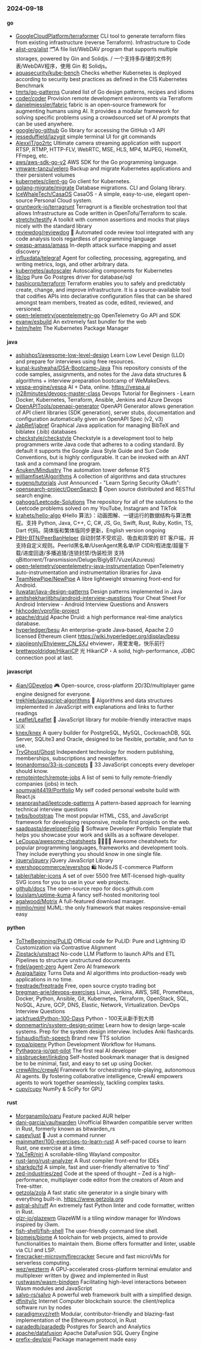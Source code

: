 ### 2024-09-18

#### go
* [GoogleCloudPlatform/terraformer](https://github.com/GoogleCloudPlatform/terraformer) CLI tool to generate terraform files from existing infrastructure (reverse Terraform). Infrastructure to Code
* [alist-org/alist](https://github.com/alist-org/alist) 🗂️A file list/WebDAV program that supports multiple storages, powered by Gin and Solidjs. / 一个支持多存储的文件列表/WebDAV程序，使用 Gin 和 Solidjs。
* [aquasecurity/kube-bench](https://github.com/aquasecurity/kube-bench) Checks whether Kubernetes is deployed according to security best practices as defined in the CIS Kubernetes Benchmark
* [tmrts/go-patterns](https://github.com/tmrts/go-patterns) Curated list of Go design patterns, recipes and idioms
* [coder/coder](https://github.com/coder/coder) Provision remote development environments via Terraform
* [danielmiessler/fabric](https://github.com/danielmiessler/fabric) fabric is an open-source framework for augmenting humans using AI. It provides a modular framework for solving specific problems using a crowdsourced set of AI prompts that can be used anywhere.
* [google/go-github](https://github.com/google/go-github) Go library for accessing the GitHub v3 API
* [jesseduffield/lazygit](https://github.com/jesseduffield/lazygit) simple terminal UI for git commands
* [AlexxIT/go2rtc](https://github.com/AlexxIT/go2rtc) Ultimate camera streaming application with support RTSP, RTMP, HTTP-FLV, WebRTC, MSE, HLS, MP4, MJPEG, HomeKit, FFmpeg, etc.
* [aws/aws-sdk-go-v2](https://github.com/aws/aws-sdk-go-v2) AWS SDK for the Go programming language.
* [vmware-tanzu/velero](https://github.com/vmware-tanzu/velero) Backup and migrate Kubernetes applications and their persistent volumes
* [kubernetes/client-go](https://github.com/kubernetes/client-go) Go client for Kubernetes.
* [golang-migrate/migrate](https://github.com/golang-migrate/migrate) Database migrations. CLI and Golang library.
* [IceWhaleTech/CasaOS](https://github.com/IceWhaleTech/CasaOS) CasaOS - A simple, easy-to-use, elegant open-source Personal Cloud system.
* [gruntwork-io/terragrunt](https://github.com/gruntwork-io/terragrunt) Terragrunt is a flexible orchestration tool that allows Infrastructure as Code written in OpenTofu/Terraform to scale.
* [stretchr/testify](https://github.com/stretchr/testify) A toolkit with common assertions and mocks that plays nicely with the standard library
* [reviewdog/reviewdog](https://github.com/reviewdog/reviewdog) 🐶 Automated code review tool integrated with any code analysis tools regardless of programming language
* [owasp-amass/amass](https://github.com/owasp-amass/amass) In-depth attack surface mapping and asset discovery
* [influxdata/telegraf](https://github.com/influxdata/telegraf) Agent for collecting, processing, aggregating, and writing metrics, logs, and other arbitrary data.
* [kubernetes/autoscaler](https://github.com/kubernetes/autoscaler) Autoscaling components for Kubernetes
* [lib/pq](https://github.com/lib/pq) Pure Go Postgres driver for database/sql
* [hashicorp/terraform](https://github.com/hashicorp/terraform) Terraform enables you to safely and predictably create, change, and improve infrastructure. It is a source-available tool that codifies APIs into declarative configuration files that can be shared amongst team members, treated as code, edited, reviewed, and versioned.
* [open-telemetry/opentelemetry-go](https://github.com/open-telemetry/opentelemetry-go) OpenTelemetry Go API and SDK
* [evanw/esbuild](https://github.com/evanw/esbuild) An extremely fast bundler for the web
* [helm/helm](https://github.com/helm/helm) The Kubernetes Package Manager

#### java
* [ashishps1/awesome-low-level-design](https://github.com/ashishps1/awesome-low-level-design) Learn Low Level Design (LLD) and prepare for interviews using free resources.
* [kunal-kushwaha/DSA-Bootcamp-Java](https://github.com/kunal-kushwaha/DSA-Bootcamp-Java) This repository consists of the code samples, assignments, and notes for the Java data structures & algorithms + interview preparation bootcamp of WeMakeDevs.
* [vespa-engine/vespa](https://github.com/vespa-engine/vespa) AI + Data, online. https://vespa.ai
* [in28minutes/devops-master-class](https://github.com/in28minutes/devops-master-class) Devops Tutorial for Beginners - Learn Docker, Kubernetes, Terraform, Ansible, Jenkins and Azure Devops
* [OpenAPITools/openapi-generator](https://github.com/OpenAPITools/openapi-generator) OpenAPI Generator allows generation of API client libraries (SDK generation), server stubs, documentation and configuration automatically given an OpenAPI Spec (v2, v3)
* [JabRef/jabref](https://github.com/JabRef/jabref) Graphical Java application for managing BibTeX and biblatex (.bib) databases
* [checkstyle/checkstyle](https://github.com/checkstyle/checkstyle) Checkstyle is a development tool to help programmers write Java code that adheres to a coding standard. By default it supports the Google Java Style Guide and Sun Code Conventions, but is highly configurable. It can be invoked with an ANT task and a command line program.
* [Anuken/Mindustry](https://github.com/Anuken/Mindustry) The automation tower defense RTS
* [williamfiset/Algorithms](https://github.com/williamfiset/Algorithms) A collection of algorithms and data structures
* [eugenp/tutorials](https://github.com/eugenp/tutorials) Just Announced - "Learn Spring Security OAuth":
* [opensearch-project/OpenSearch](https://github.com/opensearch-project/OpenSearch) 🔎 Open source distributed and RESTful search engine.
* [gahogg/Leetcode-Solutions](https://github.com/gahogg/Leetcode-Solutions) The repository for all of the solutions to the Leetcode problems solved on my YouTube, Instagram and TikTok
* [krahets/hello-algo](https://github.com/krahets/hello-algo) 《Hello 算法》：动画图解、一键运行的数据结构与算法教程。支持 Python, Java, C++, C, C#, JS, Go, Swift, Rust, Ruby, Kotlin, TS, Dart 代码。简体版和繁体版同步更新，English version ongoing
* [PBH-BTN/PeerBanHelper](https://github.com/PBH-BTN/PeerBanHelper) 自动封禁不受欢迎、吸血和异常的 BT 客户端，并支持自定义规则。PeerId黑名单/UserAgent黑名单/IP CIDR/假进度/超量下载/进度回退/多播追猎/连锁封禁/伪装检测 支持 qBittorrent/Transmission/Deluge/BiglyBT/Vuze(Azureus)
* [open-telemetry/opentelemetry-java-instrumentation](https://github.com/open-telemetry/opentelemetry-java-instrumentation) OpenTelemetry auto-instrumentation and instrumentation libraries for Java
* [TeamNewPipe/NewPipe](https://github.com/TeamNewPipe/NewPipe) A libre lightweight streaming front-end for Android.
* [iluwatar/java-design-patterns](https://github.com/iluwatar/java-design-patterns) Design patterns implemented in Java
* [amitshekhariitbhu/android-interview-questions](https://github.com/amitshekhariitbhu/android-interview-questions) Your Cheat Sheet For Android Interview - Android Interview Questions and Answers
* [hkhcoder/vprofile-project](https://github.com/hkhcoder/vprofile-project)
* [apache/druid](https://github.com/apache/druid) Apache Druid: a high performance real-time analytics database.
* [hyperledger/besu](https://github.com/hyperledger/besu) An enterprise-grade Java-based, Apache 2.0 licensed Ethereum client https://wiki.hyperledger.org/display/besu
* [xiaojieonly/Ehviewer_CN_SXJ](https://github.com/xiaojieonly/Ehviewer_CN_SXJ) ehviewer，用爱发电，快乐前行
* [brettwooldridge/HikariCP](https://github.com/brettwooldridge/HikariCP) 光 HikariCP・A solid, high-performance, JDBC connection pool at last.

#### javascript
* [4ian/GDevelop](https://github.com/4ian/GDevelop) 🎮 Open-source, cross-platform 2D/3D/multiplayer game engine designed for everyone.
* [trekhleb/javascript-algorithms](https://github.com/trekhleb/javascript-algorithms) 📝 Algorithms and data structures implemented in JavaScript with explanations and links to further readings
* [Leaflet/Leaflet](https://github.com/Leaflet/Leaflet) 🍃 JavaScript library for mobile-friendly interactive maps 🇺🇦
* [knex/knex](https://github.com/knex/knex) A query builder for PostgreSQL, MySQL, CockroachDB, SQL Server, SQLite3 and Oracle, designed to be flexible, portable, and fun to use.
* [TryGhost/Ghost](https://github.com/TryGhost/Ghost) Independent technology for modern publishing, memberships, subscriptions and newsletters.
* [leonardomso/33-js-concepts](https://github.com/leonardomso/33-js-concepts) 📜 33 JavaScript concepts every developer should know.
* [remoteintech/remote-jobs](https://github.com/remoteintech/remote-jobs) A list of semi to fully remote-friendly companies (jobs) in tech.
* [soumyajit4419/Portfolio](https://github.com/soumyajit4419/Portfolio) My self coded personal website build with React.js
* [seanprashad/leetcode-patterns](https://github.com/seanprashad/leetcode-patterns) A pattern-based approach for learning technical interview questions
* [twbs/bootstrap](https://github.com/twbs/bootstrap) The most popular HTML, CSS, and JavaScript framework for developing responsive, mobile first projects on the web.
* [saadpasta/developerFolio](https://github.com/saadpasta/developerFolio) 🚀 Software Developer Portfolio Template that helps you showcase your work and skills as a software developer.
* [LeCoupa/awesome-cheatsheets](https://github.com/LeCoupa/awesome-cheatsheets) 👩‍💻👨‍💻 Awesome cheatsheets for popular programming languages, frameworks and development tools. They include everything you should know in one single file.
* [jquery/jquery](https://github.com/jquery/jquery) jQuery JavaScript Library
* [evershopcommerce/evershop](https://github.com/evershopcommerce/evershop) 🛍️ NodeJS E-commerce Platform
* [tabler/tabler-icons](https://github.com/tabler/tabler-icons) A set of over 5500 free MIT-licensed high-quality SVG icons for you to use in your web projects.
* [github/docs](https://github.com/github/docs) The open-source repo for docs.github.com
* [louislam/uptime-kuma](https://github.com/louislam/uptime-kuma) A fancy self-hosted monitoring tool
* [agalwood/Motrix](https://github.com/agalwood/Motrix) A full-featured download manager.
* [mjmlio/mjml](https://github.com/mjmlio/mjml) MJML: the only framework that makes responsive-email easy

#### python
* [ToTheBeginning/PuLID](https://github.com/ToTheBeginning/PuLID) Official code for PuLID: Pure and Lightning ID Customization via Contrastive Alignment
* [Zipstack/unstract](https://github.com/Zipstack/unstract) No-code LLM Platform to launch APIs and ETL Pipelines to structure unstructured documents
* [frdel/agent-zero](https://github.com/frdel/agent-zero) Agent Zero AI framework
* [Avaiga/taipy](https://github.com/Avaiga/taipy) Turns Data and AI algorithms into production-ready web applications in no time.
* [freqtrade/freqtrade](https://github.com/freqtrade/freqtrade) Free, open source crypto trading bot
* [bregman-arie/devops-exercises](https://github.com/bregman-arie/devops-exercises) Linux, Jenkins, AWS, SRE, Prometheus, Docker, Python, Ansible, Git, Kubernetes, Terraform, OpenStack, SQL, NoSQL, Azure, GCP, DNS, Elastic, Network, Virtualization. DevOps Interview Questions
* [jackfrued/Python-100-Days](https://github.com/jackfrued/Python-100-Days) Python - 100天从新手到大师
* [donnemartin/system-design-primer](https://github.com/donnemartin/system-design-primer) Learn how to design large-scale systems. Prep for the system design interview. Includes Anki flashcards.
* [fishaudio/fish-speech](https://github.com/fishaudio/fish-speech) Brand new TTS solution
* [pypa/pipenv](https://github.com/pypa/pipenv) Python Development Workflow for Humans.
* [Pythagora-io/gpt-pilot](https://github.com/Pythagora-io/gpt-pilot) The first real AI developer
* [sissbruecker/linkding](https://github.com/sissbruecker/linkding) Self-hosted bookmark manager that is designed be to be minimal, fast, and easy to set up using Docker.
* [crewAIInc/crewAI](https://github.com/crewAIInc/crewAI) Framework for orchestrating role-playing, autonomous AI agents. By fostering collaborative intelligence, CrewAI empowers agents to work together seamlessly, tackling complex tasks.
* [cupy/cupy](https://github.com/cupy/cupy) NumPy & SciPy for GPU

#### rust
* [Morganamilo/paru](https://github.com/Morganamilo/paru) Feature packed AUR helper
* [dani-garcia/vaultwarden](https://github.com/dani-garcia/vaultwarden) Unofficial Bitwarden compatible server written in Rust, formerly known as bitwarden_rs
* [casey/just](https://github.com/casey/just) 🤖 Just a command runner
* [mainmatter/100-exercises-to-learn-rust](https://github.com/mainmatter/100-exercises-to-learn-rust) A self-paced course to learn Rust, one exercise at a time.
* [YaLTeR/niri](https://github.com/YaLTeR/niri) A scrollable-tiling Wayland compositor.
* [rust-lang/rust-analyzer](https://github.com/rust-lang/rust-analyzer) A Rust compiler front-end for IDEs
* [sharkdp/fd](https://github.com/sharkdp/fd) A simple, fast and user-friendly alternative to 'find'
* [zed-industries/zed](https://github.com/zed-industries/zed) Code at the speed of thought – Zed is a high-performance, multiplayer code editor from the creators of Atom and Tree-sitter.
* [getzola/zola](https://github.com/getzola/zola) A fast static site generator in a single binary with everything built-in. https://www.getzola.org
* [astral-sh/ruff](https://github.com/astral-sh/ruff) An extremely fast Python linter and code formatter, written in Rust.
* [glzr-io/glazewm](https://github.com/glzr-io/glazewm) GlazeWM is a tiling window manager for Windows inspired by i3wm.
* [fish-shell/fish-shell](https://github.com/fish-shell/fish-shell) The user-friendly command line shell.
* [biomejs/biome](https://github.com/biomejs/biome) A toolchain for web projects, aimed to provide functionalities to maintain them. Biome offers formatter and linter, usable via CLI and LSP.
* [firecracker-microvm/firecracker](https://github.com/firecracker-microvm/firecracker) Secure and fast microVMs for serverless computing.
* [wez/wezterm](https://github.com/wez/wezterm) A GPU-accelerated cross-platform terminal emulator and multiplexer written by @wez and implemented in Rust
* [rustwasm/wasm-bindgen](https://github.com/rustwasm/wasm-bindgen) Facilitating high-level interactions between Wasm modules and JavaScript
* [salvo-rs/salvo](https://github.com/salvo-rs/salvo) A powerful web framework built with a simplified design.
* [dfinity/ic](https://github.com/dfinity/ic) Internet Computer blockchain source: the client/replica software run by nodes
* [paradigmxyz/reth](https://github.com/paradigmxyz/reth) Modular, contributor-friendly and blazing-fast implementation of the Ethereum protocol, in Rust
* [paradedb/paradedb](https://github.com/paradedb/paradedb) Postgres for Search and Analytics
* [apache/datafusion](https://github.com/apache/datafusion) Apache DataFusion SQL Query Engine
* [prefix-dev/pixi](https://github.com/prefix-dev/pixi) Package management made easy
